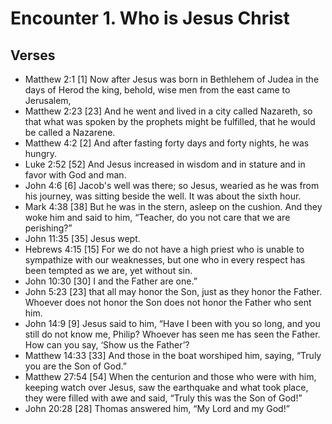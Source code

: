#  Encounter 1. Who is Jesus Christ

## Verses
- Matthew 2:1   [1] Now after Jesus was born in Bethlehem of Judea in the days of Herod the king, behold, wise men from the east came to Jerusalem, 
- Matthew 2:23   [23] And he went and lived in a city called Nazareth, so that what was spoken by the prophets might be fulfilled, that he would be called a Nazarene. 
- Matthew 4:2   [2] And after fasting forty days and forty nights, he was hungry. 
- Luke 2:52   [52] And Jesus increased in wisdom and in stature and in favor with God and man. 
- John 4:6   [6] Jacob's well was there; so Jesus, wearied as he was from his journey, was sitting beside the well. It was about the sixth hour. 
- Mark 4:38   [38] But he was in the stern, asleep on the cushion. And they woke him and said to him, “Teacher, do you not care that we are perishing?” 
- John 11:35   [35] Jesus wept. 
- Hebrews 4:15   [15] For we do not have a high priest who is unable to sympathize with our weaknesses, but one who in every respect has been tempted as we are, yet without sin. 
- John 10:30   [30] I and the Father are one.” 
- John 5:23   [23] that all may honor the Son, just as they honor the Father. Whoever does not honor the Son does not honor the Father who sent him. 
- John 14:9   [9] Jesus said to him, “Have I been with you so long, and you still do not know me, Philip? Whoever has seen me has seen the Father. How can you say, ‘Show us the Father’? 
- Matthew 14:33   [33] And those in the boat worshiped him, saying, “Truly you are the Son of God.” 
- Matthew 27:54   [54] When the centurion and those who were with him, keeping watch over Jesus, saw the earthquake and what took place, they were filled with awe and said, “Truly this was the Son of God!” 
- John 20:28   [28] Thomas answered him, “My Lord and my God!” 
